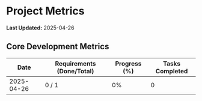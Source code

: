 # Project Metrics

**Last Updated:** 2025-04-26

## Core Development Metrics
| Date       | Requirements (Done/Total) | Progress (%) | Tasks Completed |
|------------|---------------------------|--------------|-----------------|
| 2025-04-26 | 0 / 1                     | 0%           | 0               |